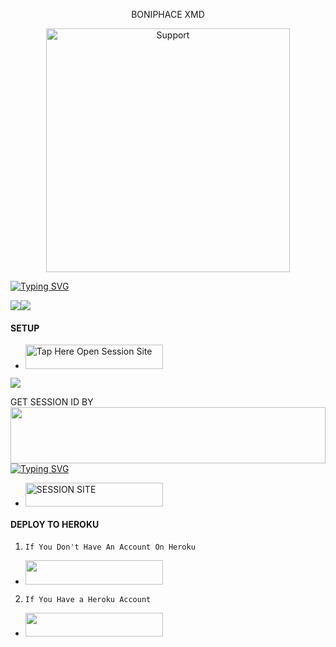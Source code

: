 
<p align="center">                                                  BONIPHACE XMD 
  

</p>
<p align="center"> 
  <a href="https://whatsapp.com/channel/0029VarN0780Qeatn8cklB0E">
    <img alt=Support height="390" src="https://files.catbox.moe/yvpwsn.jpeg"> 
    </p>
 
 
 


<a href="https://git.io/typing-svg"><img src="https://readme-typing-svg.demolab.com?font=Fira+Code&pause=1000&random=false&width=435&lines=THIS+IS+BONIPHACE-MD+MADE+IN+TANZANIA+🇹🇿♥️🇹🇿" alt="Typing SVG" /></a>



<a><img src='https://i.imgur.com/LyHic3i.gif'/></a><a><img src='https://i.imgur.com/LyHic3i.gif'/></a>


#### SETUP 

- <a href="https://github.com/ballon-king/BONIPHACE-XMD-1/fork"><img title="Tap Here Open Session Site" src="https://img.shields.io/badge/FORK THIS REPO-h?color=pink&style=for-the-badge&logo=msi" width="220" height="38.45"/></a></p>

<a><img src='https://i.imgur.com/LyHic3i.gif'/></a>

 GET SESSION ID BY
<img src="https://i.imgur.com/dBaSKWF.gif" height="90" width="100%">
 [![Typing SVG](https://readme-typing-svg.herokuapp.com?font=Rockstar-ExtraBold&color=F01&lines=𝑇𝐻𝐼𝑆+𝐼𝑆+𝑆𝐸𝑆𝑆𝐼𝑂𝑁+𝑆𝐼𝑇𝐸+🤙)](https://git.io/typing-svg)

</p>

- <a href="https://boniphacetech.onrender.com"><img title="SESSION SITE" src="https://img.shields.io/badge/SESSION SITE-h?color=pink&style=for-the-badge&logo=msi" width="220" height="38.45"/></a></p>

#### DEPLOY TO HEROKU 
1. `If You Don't Have An Account On Heroku`

- <a align="center"><a href="https://signup.heroku.com">
 <img src="https://img.shields.io/badge/Create%20Account%20Now-blue?style=for-the-badge&logo=heroku" width="220" height="38.45"/></a></p>

2. `If You Have a Heroku Account`

  - <a align="center"><a href="https://dashboard.heroku.com/new?template=https://github.com/ballon-king/BONIPHACE-XMD-1"> <img src="https://img.shields.io/badge/DEPLOY%20NOW-blue?style=for-the-badge&logo=heroku" width="220" height="38.45"/></a></p>


